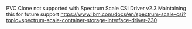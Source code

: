 PVC Clone not supported with Spectrum Scale CSI Driver v2.3
Maintaining this for future support
https://www.ibm.com/docs/en/spectrum-scale-csi?topic=spectrum-scale-container-storage-interface-driver-230